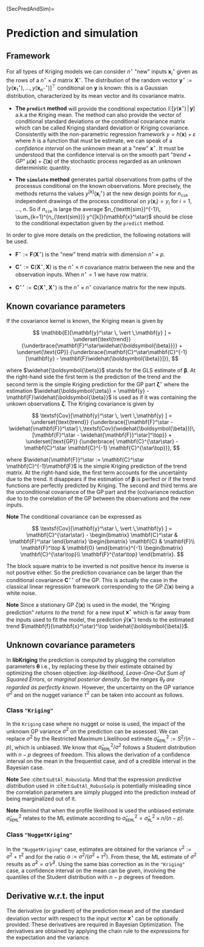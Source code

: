 (SecPredAndSim)=
# Prediction and simulation

## Framework

For all types of Kriging models we can consider $n^\star$ "new"
inputs $\mathbf{x}_i^\star$ given as the rows of a $n^\star \times d$
matrix $\mathbf{X}^\star$. The distribution of the random vector
$\mathbf{y}^\star := [y(\mathbf{x}_1^\star), \, \dots, \,
y(\mathbf{x}_{n^\star}^\star)]^\top$ conditional on $\mathbf{y}$ is known: this
is a Gaussian distribution, characterized by its mean vector and its
covariance matrix.

- **The `predict` method** will provide the conditional expectation
   $\mathbb{E}[y(\mathbf{x}^\star) \, \vert \, \mathbf{y}]$ a.k.a the
   Kriging mean. The method can also provide the vector of conditional
   standard deviations or the conditional covariance matrix which can
   be called Kriging standard deviation or Kriging covariance.
   Consistently with the non-parametric regression framework $y =
   h(\mathbf{x}) + \varepsilon$ where $h$ is a function that must be
   estimate, we can speak of a *confidence interval* on the unknown
   mean at a "new" $\mathbf{x}^\star$. It must be understood that the
   confidence interval is on the smooth part "*trend* $+$ *GP*"
   $\mu(\mathbf{x}) + \zeta(\mathbf{x})$ of the stochastic process
   regarded as an unknown deterministic quantity.

- **The `simulate` method** generates partial observations from paths
   of the processus conditional on the known observations. More
   precisely, the methods returns the values
   $y^{[k]}(\mathbf{x}_i^\star)$ at the new design points for
   $n_{\texttt{sim}}$ independent drawings of the process conditional
   on $y(\mathbf{x}_i)=y_i$ for $i=1$, $\dots$, $n$. So if
   $n_{\texttt{sim}}$ is large the average $n_{\texttt{sim}}^{-1}\,
   \sum_{k=1}^{n_{\text{sim}}} y^{[k]}(\mathbf{x}^\star)$ should be
   close to the conditional expectation given by the `predict` method.


In order to give more details on the prediction, the following
notations will be used.

* $\mathbf{F}^\star := \mathbf{F}(\mathbf{X}^\star)$ is the "new" trend matrix with
  dimension $n^\star \times p$.
  
* $\mathbf{C}^\star := \mathbf{C}(\mathbf{X}^\star,\, \mathbf{X})$ is the
  $n^\star \times n$ covariance matrix between the new and the observation
  inputs. When $n^\star=1$ we have row matrix.

* $\mathbf{C}^{\star\star} := \mathbf{C}(\mathbf{X}^\star,\, \mathbf{X}^\star)$ is the
  $n^\star \times n^\star$ covariance matrix for the new inputs.

## Known covariance parameters

If the covariance kernel is known, the Kriging mean is given by

$$
  \mathbb{E}[\mathbf{y}^\star \, \vert \,\mathbf{y} ] =
  \underset{\text{trend}}
  {\underbrace{\mathbf{F}^\star\widehat{\boldsymbol{\beta}}}}  +
  \underset{\text{GP}}
  {\underbrace{\mathbf{C}^\star\mathbf{C}^{-1} [\mathbf{y} - \mathbf{F}\widehat{\boldsymbol{\beta}}]}},
$$

where $\widehat{\boldsymbol{\beta}}$ stands for the GLS estimate of $\boldsymbol{\beta}$.  At
the right-hand side the first term is the prediction of the trend and
the second term is the simple Kriging prediction for the GP part
$\boldsymbol{\zeta}^\star$ where the estimation
$\widehat{\boldsymbol{\zeta}} = \mathbf{y} - \mathbf{F}\widehat{\boldsymbol{\beta}}$ is used as
if it was containing the unkown observations $\boldsymbol{\zeta}$. The Kriging
covariance is given by

$$
  \textsf{Cov}[\mathbf{y}^\star \, \vert \,\mathbf{y} ] =
  \underset{\text{trend}}
  {\underbrace{[\mathbf{F}^\star - \widehat{\mathbf{F}}^\star] \,\textsf{Cov}(\widehat{\boldsymbol{\beta}})\,
      [\mathbf{F}^\star - \widehat{\mathbf{F}}^\star]^\top}} +
  \underset{\text{GP}}
  {\underbrace{
      \mathbf{C}^{\star\star} - \mathbf{C}^\star \mathbf{C}^{-1} \mathbf{C}^{\star\top}}},
$$

where $\widehat{\mathbf{F}}^\star := \mathbf{C}^\star \mathbf{C}^{-1}\mathbf{F}$ is the
simple Kriging prediction of the trend matrix. At the right-hand
side, the first term accounts for the uncertainty due to the trend. It
disappears if the estimation of $\boldsymbol{\beta}$ is perfect or if the
trend functions are perfectly predicted by Kriging. The second and
third terms are the unconditional covariance of the GP part and the
(co)variance reduction due to to the correlation of the GP between the
observations and the new inputs.

**Note**   The conditional covariance can be expressed as

$$
  \textsf{Cov}[\mathbf{y}^\star \, \vert \,\mathbf{y} ] = \mathbf{C}^{\star\star} -
  \begin{bmatrix}
     \mathbf{C}^\star & \mathbf{F}^\star
  \end{bmatrix}
  \begin{bmatrix}
     \mathbf{C} & \mathbf{F}\\
     \mathbf{F}^\top & \mathbf{0}
  \end{bmatrix}^{-1}
  \begin{bmatrix}
    \mathbf{C}^{\star\top}\\
	\mathbf{F}^{\star\top}
   \end{bmatrix}.
$$
  
  
  The block square matrix to be inverted is not positive hence its
  inverse is not positive either. So the prediction covariance can be
  larger than the conditional covariance $\mathbf{C}^{\star\star}$ of the
  GP.  This is actually the case in the classical linear regression
  framework corresponding to the GP $\zeta(\mathbf{x})$ being a white
  noise. 

**Note** Since a stationary GP $\zeta(\mathbf{x})$ is used in the
  model, the "Kriging prediction" *returns to the trend*: for a new
  input $\mathbf{x}^\star$ which is far away from the inputs used to
  fit the model, the prediction $\widehat{y}(\mathbf{x}^\star)$ tends
  to the estimated trend $\mathbf{f}(\mathbf{x}^\star)^\top
  \widehat{\boldsymbol{\beta}}$.

## Unknown covariance parameters

In **libKriging** the prediction is computed by plugging the
correlation parameters $\boldsymbol{\theta}$ i.e., by replacing these
by their estimate obtained by optimizing the chosen objective:
*log-likelihood*, *Leave-One-Out Sum of Squared Errors*, or 
*marginal posterior density*. So the *ranges $\theta_\ell$ are regarded as
perfectly known*. However, the uncertainty on the GP variance
$\sigma^2$ and on the nugget variance $\tau^2$ can be taken into
account as follows.

### Class `"Kriging"`

In the `Kriging` case where no nugget or noise is used, the
impact of the unknown GP variance $\sigma^2$ on the prediction can be
assessed. We can replace $\sigma^2$ by the Restricted Maximum
Likelihood estimate
$\widehat{\sigma}_{\texttt{REML}}^2 := S^2/(n -p)$, which is
unbiased. We know that $\widehat{\sigma}_{\texttt{REML}}^2/\sigma^2$
follows a Student distribution with $n-p$ degrees of freedom. This
allows the derivation of a confidence interval on the mean in the
frequentist case, and of a credible interval in the Bayesian case.

**Note**   See :cite:t:`GuEtAl_RobusGaSp`.  Mind that the expression
  *predictive distribution* used in :cite:t:`GuEtAl_RobusGaSp`
  is potentially misleading since the correlation parameters are
  simply plugged into the prediction instead of being marginalized out
  of it.

**Note**   Remind that when the profile likelihood is used the unbiased
  estimate $\widehat{\sigma}_{\texttt{REML}}^2$ relates to the ML
  estimate according to
  $\widehat{\sigma}_{\texttt{REML}}^2 =
  \widehat{\sigma}_{\texttt{ML}}^2 \times n/ (n-p)$.

### Class `"NuggetKriging"`

In the `"NuggetKriging"` case, estimates are obtained for
the variance $\nu^2 := \sigma^2 + \tau^2$ and for the ratio
$\alpha := \sigma^2 / (\sigma^2 + \tau^2)$. From these, the ML
estimate of $\sigma^2$ results as $\widehat{\sigma}^2 = \widehat{\alpha}
\, \widehat{\nu}^2$. Using the same bias correction as in the
`"Kriging"` case, a confidence interval on the mean can be given,
involving the quantiles of the Student distribution with $n - p$
degrees of freedom.

## Derivative w.r.t. the input

The derivative (or gradient) of the prediction mean and of the
standard deviation vector with respect to the input vector
$\mathbf{x}^\star$ can be optionally provided. These derivatives are
required in Bayesian Optimization. The derivatives are obtained by
applying the chain rule to the expressions for the expectation and the
variance.

